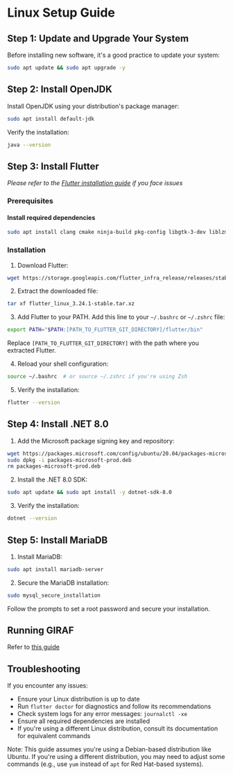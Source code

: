 # Linux Setup Guide

## Step 1: Update and Upgrade Your System

Before installing new software, it's a good practice to update your system:

```bash
sudo apt update && sudo apt upgrade -y
```

## Step 2: Install OpenJDK

Install OpenJDK using your distribution's package manager:

```bash
sudo apt install default-jdk
```

Verify the installation:

```bash
java --version
```

## Step 3: Install Flutter

_Please refer to the [Flutter installation guide](https://docs.flutter.dev/get-started/install/linux/android) if you face issues_

### Prerequisites

#### Install required dependencies

```bash
sudo apt install clang cmake ninja-build pkg-config libgtk-3-dev liblzma-dev
```

### Installation

1. Download Flutter:

```bash
wget https://storage.googleapis.com/flutter_infra_release/releases/stable/linux/flutter_linux_3.24.1-stable.tar.xz
```

2. Extract the downloaded file:

```bash
tar xf flutter_linux_3.24.1-stable.tar.xz
```

3. Add Flutter to your PATH. Add this line to your `~/.bashrc` or `~/.zshrc` file:

```bash
export PATH="$PATH:[PATH_TO_FLUTTER_GIT_DIRECTORY]/flutter/bin"
```

Replace `[PATH_TO_FLUTTER_GIT_DIRECTORY]` with the path where you extracted Flutter.

4. Reload your shell configuration:

```bash
source ~/.bashrc  # or source ~/.zshrc if you're using Zsh
```

5. Verify the installation:

```bash
flutter --version
```

## Step 4: Install .NET 8.0

1. Add the Microsoft package signing key and repository:

```bash
wget https://packages.microsoft.com/config/ubuntu/20.04/packages-microsoft-prod.deb -O packages-microsoft-prod.deb
sudo dpkg -i packages-microsoft-prod.deb
rm packages-microsoft-prod.deb
```

2. Install the .NET 8.0 SDK:

```bash
sudo apt update && sudo apt install -y dotnet-sdk-8.0
```

3. Verify the installation:

```bash
dotnet --version
```

## Step 5: Install MariaDB

1. Install MariaDB:

```bash
sudo apt install mariadb-server
```

2. Secure the MariaDB installation:

```bash
sudo mysql_secure_installation
```

Follow the prompts to set a root password and secure your installation.

## Running GIRAF

Refer to [this guide](./Running_GIRAF)

## Troubleshooting

If you encounter any issues:

- Ensure your Linux distribution is up to date
- Run `flutter doctor` for diagnostics and follow its recommendations
- Check system logs for any error messages: `journalctl -xe`
- Ensure all required dependencies are installed
- If you're using a different Linux distribution, consult its documentation for equivalent commands

Note: This guide assumes you're using a Debian-based distribution like Ubuntu. If you're using a different distribution, you may need to adjust some commands (e.g., use `yum` instead of `apt` for Red Hat-based systems).
